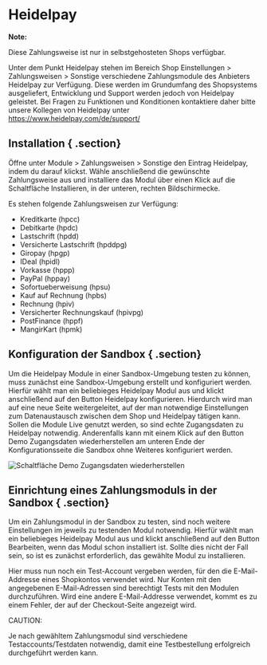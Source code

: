 # Heidelpay 

**Note:**

Diese Zahlungsweise ist nur in selbstgehosteten Shops verfügbar.

Unter dem Punkt Heidelpay stehen im Bereich Shop Einstellungen \> Zahlungsweisen \> Sonstige verschiedene Zahlungsmodule des Anbieters Heidelpay zur Verfügung. Diese werden im Grundumfang des Shopsystems ausgeliefert, Entwicklung und Support werden jedoch von Heidelpay geleistet. Bei Fragen zu Funktionen und Konditionen kontaktiere daher bitte unsere Kollegen von Heidelpay unter https://www.heidelpay.com/de/support/

## Installation { .section}

Öffne unter Module \> Zahlungsweisen \> Sonstige den Eintrag Heidelpay, indem du darauf klickst. Wähle anschließend die gewünschte Zahlungsweise aus und installiere das Modul über einen Klick auf die Schaltfläche Installieren, in der unteren, rechten Bildschirmecke.

Es stehen folgende Zahlungsweisen zur Verfügung:

-   Kreditkarte \(hpcc\)
-   Debitkarte \(hpdc\)
-   Lastschrift \(hpdd\)
-   Versicherte Lastschrift \(hpddpg\)
-   Giropay \(hpgp\)
-   IDeal \(hpidl\)
-   Vorkasse \(hppp\)
-   PayPal \(hppay\)
-   Sofortueberweisung \(hpsu\)
-   Kauf auf Rechnung \(hpbs\)
-   Rechnung \(hpiv\)
-   Versicherter Rechnungskauf \(hpivpg\)
-   PostFinance \(hppf\)
-   MangirKart \(hpmk\)

## Konfiguration der Sandbox { .section}

Um die Heidelpay Module in einer Sandbox-Umgebung testen zu können, muss zunächst eine Sandbox-Umgebung erstellt und konfiguriert werden. Hierfür wählt man ein beliebieges Heidelpay Modul aus und klickt anschließend auf den Button Heidelpay konfigurieren. Hierdurch wird man auf eine neue Seite weitergeleitet, auf der man notwendige Einstellungen zum Datenaustausch zwischen dem Shop und Heidelpay tätigen kann. Sollen die Module Live genutzt werden, so sind echte Zugangsdaten zu Heidelpay notwendig. Anderenfalls kann mit einem Klick auf den Button Demo Zugangsdaten wiederherstellen am unteren Ende der Konfigurationsseite die Sandbox ohne Weiteres konfiguriert werden.

![](Bilder/heidelpay/heidelpay_Konfiguration0001_.png "Schaltfläche Demo Zugangsdaten
        wiederherstellen")

## Einrichtung eines Zahlungsmoduls in der Sandbox { .section}

Um ein Zahlungsmodul in der Sandbox zu testen, sind noch weitere Einstellungen im jeweils zu testenden Modul notwendig. Hierfür wählt man ein beliebieges Heidelpay Modul aus und klickt anschließend auf den Button Bearbeiten, wenn das Modul schon installiert ist. Sollte dies nicht der Fall sein, so ist es zunächst erforderlich, das gewählte Modul zu installieren.

Hier muss nun noch ein Test-Account vergeben werden, für den die E-Mail-Addresse eines Shopkontos verwendet wird. Nur Konten mit den angegebenen E-Mail-Adressen sind berechtigt Tests mit den Modulen durchzuführen. Wird eine andere E-Mail-Addresse verwendet, kommt es zu einem Fehler, der auf der Checkout-Seite angezeigt wird.

CAUTION:

Je nach gewähltem Zahlungsmodul sind verschiedene Testaccounts/Testdaten notwendig, damit eine Testbestellung erfolgreich durchgeführt werden kann.



